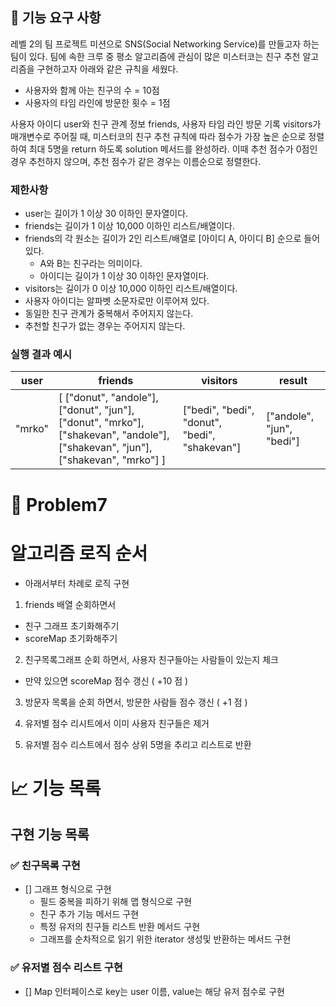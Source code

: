## 🚀 기능 요구 사항

레벨 2의 팀 프로젝트 미션으로 SNS(Social Networking Service)를 만들고자 하는 팀이 있다. 팀에 속한 크루 중 평소 알고리즘에 관심이 많은 미스터코는 친구 추천 알고리즘을 구현하고자 아래와 같은 규칙을 세웠다.

- 사용자와 함께 아는 친구의 수 = 10점 
- 사용자의 타임 라인에 방문한 횟수 = 1점

사용자 아이디 user와 친구 관계 정보 friends, 사용자 타임 라인 방문 기록 visitors가 매개변수로 주어질 때, 미스터코의 친구 추천 규칙에 따라 점수가 가장 높은 순으로 정렬하여 최대 5명을 return 하도록 solution 메서드를 완성하라. 이때 추천 점수가 0점인 경우 추천하지 않으며, 추천 점수가 같은 경우는 이름순으로 정렬한다.

### 제한사항

- user는 길이가 1 이상 30 이하인 문자열이다.
- friends는 길이가 1 이상 10,000 이하인 리스트/배열이다.
- friends의 각 원소는 길이가 2인 리스트/배열로 [아이디 A, 아이디 B] 순으로 들어있다.
  - A와 B는 친구라는 의미이다.
  - 아이디는 길이가 1 이상 30 이하인 문자열이다.
- visitors는 길이가 0 이상 10,000 이하인 리스트/배열이다.
- 사용자 아이디는 알파벳 소문자로만 이루어져 있다.
- 동일한 친구 관계가 중복해서 주어지지 않는다.
- 추천할 친구가 없는 경우는 주어지지 않는다.

### 실행 결과 예시

| user | friends | visitors | result |
| --- | --- | --- | --- |
| "mrko" | [ ["donut", "andole"], ["donut", "jun"], ["donut", "mrko"], ["shakevan", "andole"], ["shakevan", "jun"], ["shakevan", "mrko"] ] | ["bedi", "bedi", "donut", "bedi", "shakevan"] | ["andole", "jun", "bedi"] |




# 🚀 Problem7

# 알고리즘 로직 순서

- 아래서부터 차례로 로직 구현

1. friends 배열 순회하면서
- 친구 그래프 초기화해주기
- scoreMap 초기화해주기

2. 친구목록그래프 순회 하면서, 사용자 친구들아는 사람들이 있는지 체크
- 만약 있으면 scoreMap 점수 갱신 ( +10 점 )

3. 방문자 목록을 순회 하면서, 방문한 사람들 점수 갱신 ( +1 점 )

4. 유저별 점수 리시트에서 이미 사용자 친구들은 제거

5. 유저별 점수 리스트에서 점수 상위 5명을 추리고 리스트로 반환

# 📈 기능 목록

## 구현 기능 목록

### ✅ 친구목록 구현

- [] 그래프 형식으로 구현
  - 필드 중복을 피하기 위해 맵 형식으로 구현
  - 친구 추가 기능 메서드 구현
  - 특정 유저의 친구들 리스트 반환 메서드 구현
  - 그래프를 순차적으로 읽기 위한 iterator 생성및 반환하는 메서드 구현

### ✅ 유저별 점수 리스트 구현

- [] Map 인터페이스로 key는 user 이름, value는 해당 유저 점수로 구현







